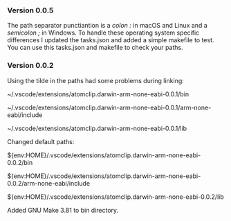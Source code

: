 ### Version 0.0.5
The path separator punctiantion is a *colon :* in macOS and Linux and a 
*semicolon ;* in Windows. To handle these operating system specific differences 
I updated the tasks.json and added a simple makefile to test. You can use this 
tasks.json and makefile to check your paths. 

### Version 0.0.2
Using the tilde in the paths had some problems during linking:

~/.vscode/extensions/atomclip.darwin-arm-none-eabi-0.0.1/bin

~/.vscode/extensions/atomclip.darwin-arm-none-eabi-0.0.1/arm-none-eabi/include

~/.vscode/extensions/atomclip.darwin-arm-none-eabi-0.0.1/lib

Changed default paths:

${env:HOME}/.vscode/extensions/atomclip.darwin-arm-none-eabi-0.0.2/bin

${env:HOME}/.vscode/extensions/atomclip.darwin-arm-none-eabi-0.0.2/arm-none-eabi/include

${env:HOME}/.vscode/extensions/atomclip.darwin-arm-none-eabi-0.0.2/lib

Added GNU Make 3.81 to bin directory.